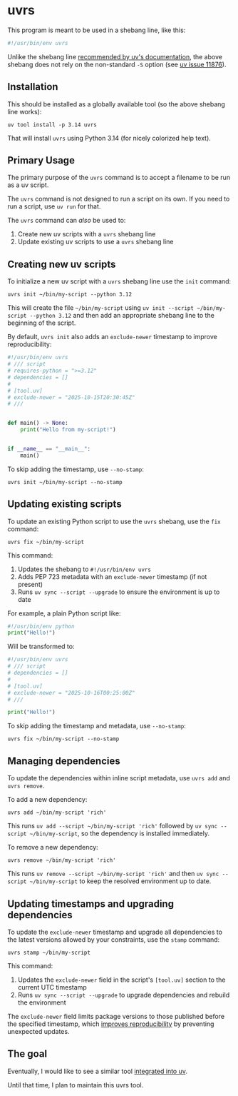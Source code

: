 # uvrs

This program is meant to be used in a shebang line, like this:

```python
#!/usr/bin/env uvrs
```

Unlike the shebang line [recommended by uv's documentation][uv shebang], the above shebang does not rely on the non-standard `-S` option (see [uv issue 11876][11876]).


## Installation

This should be installed as a globally available tool (so the above shebang line works):

```console
uv tool install -p 3.14 uvrs
```

That will install `uvrs` using Python 3.14 (for nicely colorized help text).


## Primary Usage

The primary purpose of the `uvrs` command is to accept a filename to be run as a uv script.

The `uvrs` command is not designed to run a script on its own.
If you need to run a script, use `uv run` for that.

The `uvrs` command can *also* be used to:

1. Create new uv scripts with a `uvrs` shebang line
2. Update existing uv scripts to use a `uvrs` shebang line


## Creating new uv scripts

To initialize a new uv script with a `uvrs` shebang line use the `init` command:

```console
uvrs init ~/bin/my-script --python 3.12
```

This will create the file `~/bin/my-script` using `uv init --script ~/bin/my-script --python 3.12` and then add an appropriate shebang line to the beginning of the script.

By default, `uvrs init` also adds an `exclude-newer` timestamp to improve reproducibility:

```python
#!/usr/bin/env uvrs
# /// script
# requires-python = ">=3.12"
# dependencies = []
#
# [tool.uv]
# exclude-newer = "2025-10-15T20:30:45Z"
# ///


def main() -> None:
    print("Hello from my-script!")


if __name__ == "__main__":
    main()
```

To skip adding the timestamp, use `--no-stamp`:

```console
uvrs init ~/bin/my-script --no-stamp
```


## Updating existing scripts

To update an existing Python script to use the `uvrs` shebang, use the `fix` command:

```console
uvrs fix ~/bin/my-script
```

This command:

1. Updates the shebang to `#!/usr/bin/env uvrs`
2. Adds PEP 723 metadata with an `exclude-newer` timestamp (if not present)
3. Runs `uv sync --script --upgrade` to ensure the environment is up to date

For example, a plain Python script like:

```python
#!/usr/bin/env python
print("Hello!")
```

Will be transformed to:

```python
#!/usr/bin/env uvrs
# /// script
# dependencies = []
#
# [tool.uv]
# exclude-newer = "2025-10-16T00:25:00Z"
# ///

print("Hello!")
```

To skip adding the timestamp and metadata, use `--no-stamp`:

```console
uvrs fix ~/bin/my-script --no-stamp
```


## Managing dependencies

To update the dependencies within inline script metadata, use `uvrs add` and `uvrs remove`.

To add a new dependency:

```console
uvrs add ~/bin/my-script 'rich'
```

This runs `uv add --script ~/bin/my-script 'rich'` followed by
`uv sync --script ~/bin/my-script`, so the dependency is installed immediately.

To remove a new dependency:

```console
uvrs remove ~/bin/my-script 'rich'
```

This runs `uv remove --script ~/bin/my-script 'rich'` and then
`uv sync --script ~/bin/my-script` to keep the resolved environment up to date.


## Updating timestamps and upgrading dependencies

To update the `exclude-newer` timestamp and upgrade all dependencies to the latest versions allowed by your constraints, use the `stamp` command:

```console
uvrs stamp ~/bin/my-script
```

This command:

1. Updates the `exclude-newer` field in the script's `[tool.uv]` section to the current UTC timestamp
2. Runs `uv sync --script --upgrade` to upgrade dependencies and rebuild the environment

The `exclude-newer` field limits package versions to those published before the specified timestamp, which [improves reproducibility](https://docs.astral.sh/uv/guides/scripts/#improving-reproducibility) by preventing unexpected updates.


## The goal

Eventually, I would like to see a similar tool [integrated into uv][16241].

Until that time, I plan to maintain this uvrs tool.


[uv shebang]: https://docs.astral.sh/uv/guides/scripts/#using-a-shebang-to-create-an-executable-file
[11876]: https://github.com/astral-sh/uv/issues/11876
[16241]: https://github.com/astral-sh/uv/issues/16241
